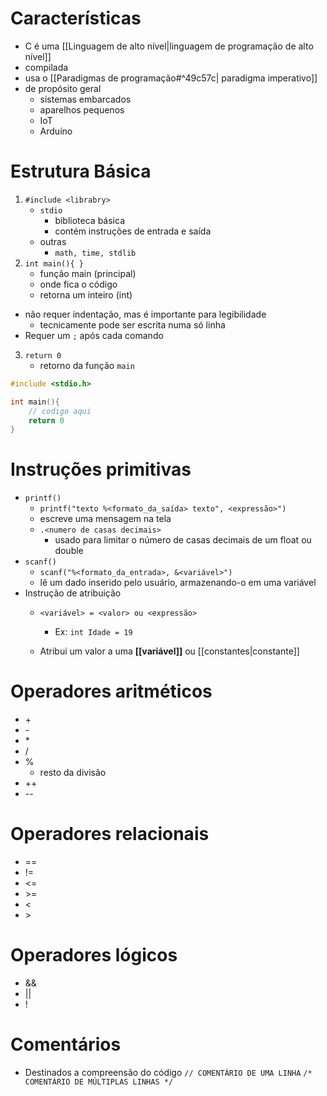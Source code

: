 # Características
- C é uma [[Linguagem de alto nível|linguagem de programação de alto nível]]
- compilada
- usa o [[Paradigmas de programação#^49c57c| paradigma imperativo]]
- de propósito geral
	- sistemas embarcados
	- aparelhos pequenos
	- IoT
	- Arduíno
# Estrutura Básica
1. `#include <librabry>`
	- `stdio`
		- biblioteca básica
		- contém instruções de entrada e saída
	- outras
		- `math, time, stdlib`
2. `int main(){ } `
	- função main (principal)
	- onde fica o código
	- retorna um inteiro (int)
- não requer indentação, mas é importante para legibilidade 
	- tecnicamente pode ser escrita numa só linha
- Requer um `;` após cada comando 
3. `return 0`
	- retorno da função `main`
```C
#include <stdio.h>

int main(){
	// codigo aqui
	return 0
}
```
# Instruções primitivas
- `printf()` 
	- `printf("texto %<formato_da_saída> texto", <expressão>")`
	- escreve uma mensagem na tela 
	- `.<numero de casas decimais>`
		- usado para limitar o número de casas decimais de um float ou double
- `scanf()` 
	- `scanf("%<formato_da_entrada>, &<variável>")`
	- lê um dado inserido pelo usuário, armazenando-o em uma variável
- Instrução de atribuição
	- `<variável> = <valor> ou <expressão>`
		- Ex: `int Idade = 19`
		  
	- Atribui um valor a uma **[[variável]]** ou [[constantes|constante]]
# Operadores aritméticos
- \+
- \-
- \*
- / 
- % 
	- resto da divisão
- ++  
- \-\-
# Operadores relacionais
- == 
- != 
- <= 
- \>= 
- <
- \>
# Operadores lógicos
- && 
- || 
- !
# Comentários
- Destinados a compreensão do código
  `// COMENTÁRIO DE UMA LINHA`
  `/* COMENTÁRIO DE MÚLTIPLAS LINHAS */`
